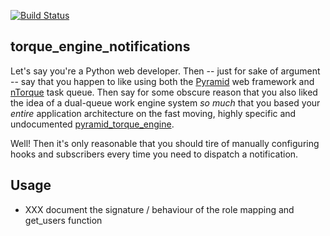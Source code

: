 
[![Build Status](https://travis-ci.org/thruflo/torque_engine_notifications.svg?branch=master)](https://travis-ci.org/thruflo/torque_engine_notifications)

## torque_engine_notifications

Let's say you're a Python web developer. Then -- just for sake of argument -- say that you happen to like using both the [Pyramid][] web framework and [nTorque][] task queue. Then say for some obscure reason that you also liked the idea of a dual-queue work engine system *so much* that you based your *entire* application architecture on the fast moving, highly specific and undocumented [pyramid_torque_engine][].

Well! Then it's only reasonable that you should tire of manually configuring hooks and subscribers every time you need to dispatch a notification.

[Pyramid]: http://www.pylonsproject.org/projects/pyramid/about
[nTorque]: http://ntorque.com/
[pyramid_torque_engine]: https://github.com/thruflo/pyramid_torque_engine

## Usage

- XXX document the signature / behaviour of the role mapping and get_users function
